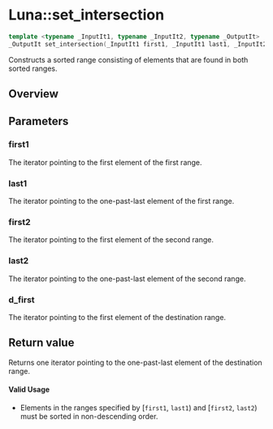# Luna::set_intersection

```c++
template <typename _InputIt1, typename _InputIt2, typename _OutputIt>
_OutputIt set_intersection(_InputIt1 first1, _InputIt1 last1, _InputIt2 first2, _InputIt2 last2, _OutputIt d_first)
```

Constructs a sorted range consisting of elements that are found in both sorted ranges. 

## Overview


## Parameters
### first1
The iterator pointing to the first element of the first range. 

### last1
The iterator pointing to the one-past-last element of the first range. 

### first2
The iterator pointing to the first element of the second range. 

### last2
The iterator pointing to the one-past-last element of the second range. 

### d_first
The iterator pointing to the first element of the destination range. 

## Return value
Returns one iterator pointing to the one-past-last element of the destination range. 

#### Valid Usage
* Elements in the ranges specified by [`first1`, `last1`) and [`first2`, `last2`) must be sorted in non-descending order. 

